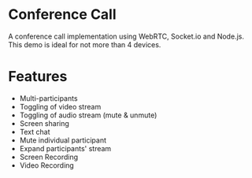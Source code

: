 # Conference Call
A conference call implementation using WebRTC, Socket.io and Node.js. This demo is ideal for not more than 4 devices.


# Features
- Multi-participants
- Toggling of video stream
- Toggling of audio stream (mute & unmute)
- Screen sharing
- Text chat
- Mute individual participant
- Expand participants' stream
- Screen Recording
- Video Recording

 

